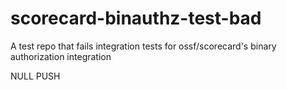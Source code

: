 # scorecard-binauthz-test-bad
A test repo that fails integration tests for ossf/scorecard's binary authorization integration

NULL PUSH
